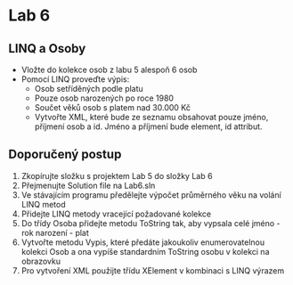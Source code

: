 # Lab 6
## LINQ a Osoby
* Vložte do kolekce osob z labu 5 alespoň 6 osob
* Pomocí LINQ proveďte výpis:
  * Osob setříděných podle platu
  * Pouze osob narozených po roce 1980
  * Součet věků osob s platem nad 30.000 Kč
  * Vytvořte XML, které bude ze seznamu obsahovat pouze jméno, příjmení osob a id. Jméno a příjmení bude element, id attribut.
## Doporučený postup
1. Zkopírujte složku s projektem Lab 5 do složky Lab 6
1. Přejmenujte Solution file na Lab6.sln
1. Ve stávajícím programu předělejte výpočet průměrného věku na volání LINQ metod
1. Přidejte LINQ metody vracející požadované kolekce
1. Do třídy Osoba přidejte metodu ToString tak, aby vypsala celé jméno - rok narození - plat
1. Vytvořte metodu Vypis, které předáte jakoukoliv enumerovatelnou kolekci Osob a ona vypíše standardním ToString osobu v kolekci na obrazovku
1. Pro vytvoření XML použijte třídu XElement v kombinaci s LINQ výrazem
